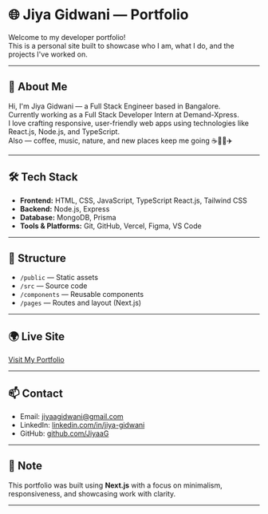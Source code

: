 # 🌐 Jiya Gidwani — Portfolio

Welcome to my developer portfolio!  
This is a personal site built to showcase who I am, what I do, and the projects I've worked on.

---

## 🚀 About Me

Hi, I'm Jiya Gidwani — a Full Stack Engineer based in Bangalore.  
Currently working as a Full Stack Developer Intern at Demand-Xpress.  
I love crafting responsive, user-friendly web apps using technologies like React.js, Node.js, and TypeScript.  
Also — coffee, music, nature, and new places keep me going ☕🎵🌿✈️

---

## 🛠 Tech Stack

- **Frontend:** HTML, CSS, JavaScript, TypeScript React.js, Tailwind CSS  
- **Backend:** Node.js, Express  
- **Database:** MongoDB, Prisma  
- **Tools & Platforms:** Git, GitHub, Vercel, Figma, VS Code

---

## 📂 Structure

- `/public` — Static assets  
- `/src` — Source code  
- `/components` — Reusable components  
- `/pages` — Routes and layout (Next.js)

---

## 🌍 Live Site

[Visit My Portfolio](jiyagidwani.com)

---

## 📫 Contact

- Email: jiyaagidwani@gmail.com  
- LinkedIn: [linkedin.com/in/jiya-gidwani](https://www.linkedin.com/in/jiya-gidwani-53031b248/)  
- GitHub: [github.com/JiyaaG](https://github.com/JiyaaG/portfolio.git)

---

## 📌 Note

This portfolio was built using **Next.js** with a focus on minimalism, responsiveness, and showcasing work with clarity.

---

